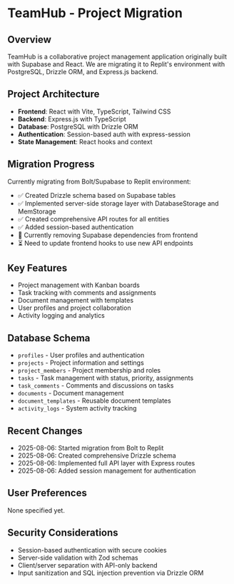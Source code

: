 # TeamHub - Project Migration

## Overview
TeamHub is a collaborative project management application originally built with Supabase and React. We are migrating it to Replit's environment with PostgreSQL, Drizzle ORM, and Express.js backend.

## Project Architecture
- **Frontend**: React with Vite, TypeScript, Tailwind CSS
- **Backend**: Express.js with TypeScript
- **Database**: PostgreSQL with Drizzle ORM
- **Authentication**: Session-based auth with express-session
- **State Management**: React hooks and context

## Migration Progress
Currently migrating from Bolt/Supabase to Replit environment:
- ✅ Created Drizzle schema based on Supabase tables
- ✅ Implemented server-side storage layer with DatabaseStorage and MemStorage
- ✅ Created comprehensive API routes for all entities
- ✅ Added session-based authentication
- 🔄 Currently removing Supabase dependencies from frontend
- ⏳ Need to update frontend hooks to use new API endpoints

## Key Features
- Project management with Kanban boards
- Task tracking with comments and assignments
- Document management with templates
- User profiles and project collaboration
- Activity logging and analytics

## Database Schema
- `profiles` - User profiles and authentication
- `projects` - Project information and settings
- `project_members` - Project membership and roles
- `tasks` - Task management with status, priority, assignments
- `task_comments` - Comments and discussions on tasks
- `documents` - Document management
- `document_templates` - Reusable document templates
- `activity_logs` - System activity tracking

## Recent Changes
- 2025-08-06: Started migration from Bolt to Replit
- 2025-08-06: Created comprehensive Drizzle schema
- 2025-08-06: Implemented full API layer with Express routes
- 2025-08-06: Added session management for authentication

## User Preferences
None specified yet.

## Security Considerations
- Session-based authentication with secure cookies
- Server-side validation with Zod schemas
- Client/server separation with API-only backend
- Input sanitization and SQL injection prevention via Drizzle ORM